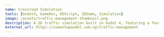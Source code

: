 ```yaml
---
name: Crossroad Simulation 
tools: [Godot4, GameDev, GDScript, 2DGame, Simulation]
image: /assets/traffic-management-thumbnail.png
description: A 2D traffic simulation built in Godot 4, featuring a four-way intersection with vehicles of different speeds and behaviors. Vehicles follow traffic lights and choose their own directions, while pedestrians cross the road at designated points. If a pedestrian is hit, an ambulance arrives to respond. The simulation is designed to explore traffic dynamics and learn how to implement real-time systems in Godot. 
external_url: https://sumantapaudel.com.np/traffic-management
---
```

